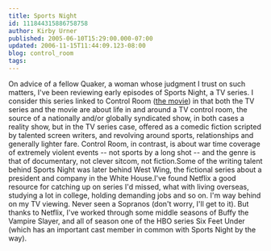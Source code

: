 ```yaml
---
title: Sports Night
id: 111844315886758758
author: Kirby Urner
published: 2005-06-10T15:29:00.000-07:00
updated: 2006-11-15T11:44:09.123-08:00
blog: control_room
tags: 
---
```


On advice of a fellow Quaker, a woman whose judgment I trust on such matters, I've been reviewing early episodes of Sports Night, a TV series. I consider this series linked to Control Room ([the movie](http://www.imdb.com/title/tt0391024/)) in that both the TV series and the movie are about life in and around a TV control room, the source of a nationally and/or globally syndicated show, in both cases a reality show, but in the TV series case, offered as a comedic fiction scripted by talented screen writers, and revolving around sports, relationships and generally lighter fare. Control Room, in contrast, is about war time coverage of extremely violent events -- not sports by a long shot -- and the genre is that of documentary, not clever sitcom, not fiction.Some of the writing talent behind Sports Night was later behind West Wing, the fictional series about a president and company in the White House.I've found Netflix a good resource for catching up on series I'd missed, what with living overseas, studying a lot in college, holding demanding jobs and so on. I'm way behind on my TV viewing. Never seen a Sopranos (don't worry, I'll get to it).  But thanks to Netflix, I've worked through some middle seasons of Buffy the Vampire Slayer, and all of season one of the HBO series Six Feet Under (which has an important cast member in common with Sports Night by the way).